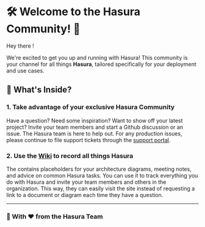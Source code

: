 # 🛠️ Welcome to the Hasura Community! 🚀

Hey there !

We're excited to get you up and running with Hasura! This community is your channel for all things **Hasura**, tailored specifically for your deployment and use cases.

## 🚀 What's Inside?

### 1. **Take advantage of your exclusive Hasura Community**
Have a question? Need some inspiration? Want to show off your latest project? Invite your team members and start a Github discussion or an issue. The Hasura team is here to help out. 
For any production issues, please continue to file support tickets through the [support portal](https://support.hasura.io/hc/en-us/requests/new).

### 2. **Use the [Wiki](../../wiki/) to record all things Hasura**
The contains placeholders for your architecture diagrams, meeting notes, and advice on common Hasura tasks. You can use it to track everything you do with Hasura and invite your team members and others in the organization. This way, they can easily visit the site instead of requesting a link to a document or diagram each time they have a question.

---

### 🚀 With ❤️ from the Hasura Team
